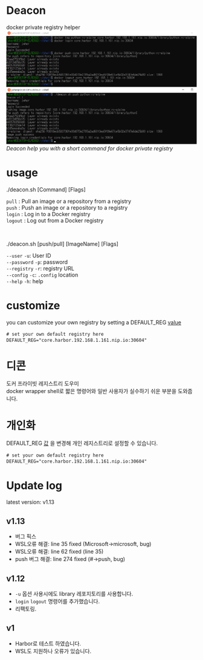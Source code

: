 # Deacon

docker private registry helper  
![alt](deacon.png)  
*Deacon help you with a short command for docker private registry*

# usage
./deacon.sh [Command] [Flags]  

`pull`    : Pull an image or a repository from a registry  
`push`    : Push an image or a repository to a registry  
`login`   : Log in to a Docker registry  
`logout`  : Log out from a Docker registry  

<br/>

./deacon.sh [push/pull] [ImageName] [Flags]  

`--user`       `-u`: User ID  
`--password`   `-p`: password  
`--registry`   `-r`: registry URL  
`--config`     `-c`: `.config` location  
`--help`       `-h`: help  

# customize

you can customize your own registry by setting a DEFAULT_REG [value](https://github.com/JWHer/Harbor-Deacon/blob/95d1b5b171c093fb7ea2e0e1750fe48e01fead51/deacon.sh?plain=1#L5-L6)  

```shell
# set your own default registry here
DEFAULT_REG="core.harbor.192.168.1.161.nip.io:30604"
```

# 디콘

도커 프라이빗 레지스트리 도우미  
docker wrapper shell로 짧은 명령어와 일반 사용자가 실수하기 쉬운 부분을 도와줍니다.  

# 개인화

DEFAULT_REG [값](https://github.com/JWHer/Harbor-Deacon/blob/95d1b5b171c093fb7ea2e0e1750fe48e01fead51/deacon.sh?plain=1#L5-L6)
을 변경해 개인 레지스트리로 설정할 수 있습니다.  

```shell
# set your own default registry here
DEFAULT_REG="core.harbor.192.168.1.161.nip.io:30604"
```

# Update log
latest version: v1.13

## v1.13
* 버그 픽스
* WSL오류 해결: line 35 fixed (Microsoft->microsoft, bug)
* WSL오류 해결: line 62 fixed (line 35)
* push 버그 해결: line 274 fixed (#->push, bug)

## v1.12
* `-u` 옵션 사용시에도 library 레포지토리를 사용합니다.  
* `login` `logout` 명령어를 추가했습니다.  
* 리팩토링.

## v1
* Harbor로 테스트 하였습니다.  
* WSL도 지원하나 오류가 있습니다.  
